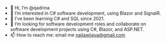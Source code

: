 - 👋 Hi, I’m @qadrina
- 👀 I’m interested in C# software development, using Blazor and SignalR.
- 🌱 I’ve been learning C# and SQL since 2021.
- 💞️ I’m looking for software development roles and collaborate on software development projects using C#, Blazor, and ASP.NET.
- 📫 How to reach me: email me najlawijaya@gmail.com

<!---
qadrina/qadrina is a ✨ special ✨ repository because its `README.md` (this file) appears on your GitHub profile.
You can click the Preview link to take a look at your changes.
--->

